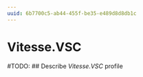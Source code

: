```yaml
---
uuid: 6b7700c5-ab44-455f-be35-e489d8d8db1c
---
```



# Vitesse.VSC


#TODO: ## Describe *Vitesse.VSC* profile

